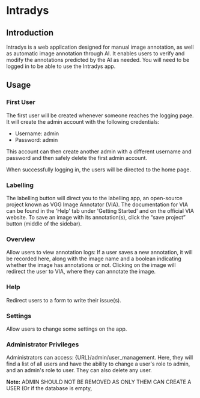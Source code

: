 # Intradys

## Introduction

Intradys is a web application designed for manual image annotation, as well as automatic image annotation through AI. It enables users to verify and modify the annotations predicted by the AI as needed. You will need to be logged in to be able to use the Intradys app.

## Usage

### First User

The first user will be created whenever someone reaches the logging page. It will create the admin account with the following credentials:
- Username: admin
- Password: admin

This account can then create another admin with a different username and password and then safely delete the first admin account.

When successfully logging in, the users will be directed to the home page.

### Labelling

The labelling button will direct you to the labelling app, an open-source project known as VGG Image Annotator (VIA). The documentation for VIA can be found in the 'Help' tab under 'Getting Started' and on the official VIA website. To save an image with its annotation(s), click the “save project” button (middle of the sidebar).

### Overview

Allow users to view annotation logs: If a user saves a new annotation, it will be recorded here, along with the image name and a boolean indicating whether the image has annotations or not. Clicking on the image will redirect the user to VIA, where they can annotate the image.

### Help

Redirect users to a form to write their issue(s).

### Settings

Allow users to change some settings on the app.

### Administrator Privileges

Administrators can access: {URL}/admin/user_management. Here, they will find a list of all users and have the ability to change a user's role to admin, and an admin's role to user. They can also delete any user.

**Note:** ADMIN SHOULD NOT BE REMOVED AS ONLY THEM CAN CREATE A USER (Or if the database is empty,
